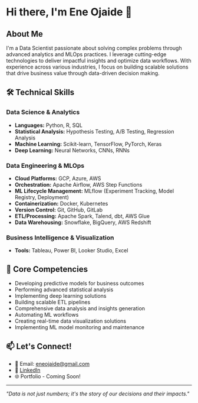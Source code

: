 # Hi there, I'm Ene Ojaide 👋

## About Me
I'm a Data Scientist passionate about solving complex problems through advanced analytics and MLOps practices. I leverage cutting-edge technologies to deliver impactful insights and optimize data workflows. With experience across various industries, I focus on building scalable solutions that drive business value through data-driven decision making.

## 🛠️ Technical Skills

### Data Science & Analytics
* **Languages:** Python, R, SQL
* **Statistical Analysis:** Hypothesis Testing, A/B Testing, Regression Analysis
* **Machine Learning:** Scikit-learn, TensorFlow, PyTorch, Keras
* **Deep Learning:** Neural Networks, CNNs, RNNs

### Data Engineering & MLOps
* **Cloud Platforms:** GCP, Azure, AWS
* **Orchestration:** Apache Airflow, AWS Step Functions
* **ML Lifecycle Management:** MLflow (Experiment Tracking, Model Registry, Deployment)
* **Containerization:** Docker, Kubernetes
* **Version Control:** Git, GitHub, GitLab
* **ETL/Processing:** Apache Spark, Talend, dbt, AWS Glue
* **Data Warehousing:** Snowflake, BigQuery, AWS Redshift

### Business Intelligence & Visualization
* **Tools:** Tableau, Power BI, Looker Studio, Excel

## 🔭 Core Competencies
* Developing predictive models for business outcomes
* Performing advanced statistical analysis
* Implementing deep learning solutions
* Building scalable ETL pipelines
* Comprehensive data analysis and insights generation
* Automating ML workflows
* Creating real-time data visualization solutions
* Implementing ML model monitoring and maintenance

## 📫 Let's Connect!
* 📧 Email: eneojaide@gmail.com
* 💼 [LinkedIn](https://www.linkedin.com/in/ene-ojaide)
* 🌐 Portfolio - Coming Soon!

---
*"Data is not just numbers; it's the story of our decisions and their impacts."*
